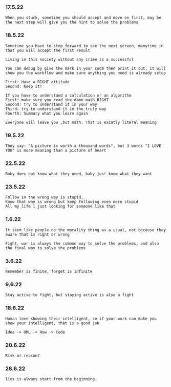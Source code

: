 ### 17.5.22
```
When you stuck, sometime you should accept and move on first, may be the next step will give you the hint to solve the problems
```
### 18.5.22
```
Sometime you have to step forward to see the next screen, manytime in that you will accept the first result
```
```
Living in this society without any crime is a successful
```
```
You can debug by give the mark in your code then print it out, it will show you the workflow and make sure anything you need is already setup
```
```
First: Have a RIGHT attitude
Second: Keep it!
```
```
If you have to understand a calculation or an algorithm
First: make sure you read the damn math RIGHT
Second: try to understand it in your way
Third: try to understand it in the truly way
Fourth: Summary what you learn again
```
```
Everyone will leave you ,but math. That is excatly literal meaning
```
### 19.5.22
```
They say: "A picture is worth a thousand words", but 3 words "I LOVE YOU" is more meaning than a picture of heart
```

### 22.5.22
```
Baby does not know what they need, baby just know what they want
```

### 23.5.22
```
Follow in the wrong way is stupid,
Know that way is wrong but keep following even more stupid
All my life i just looking for someone like that
```
### 1.6.22

```
It seem like people do the morality thing as a usual, not because they aware that is right or wrong
```

```
Fight, war is always the common way to solve the problems, and also the final way to solve the problems
```
### 3.6.22
```
Remember is finite, forget is infinite
```

### 9.6.22
```
Stay active to fight, but staying active is also a fight
```

### 18.6.22
```
Human love showing their intelligent, so if your work can make you show your intelligent, that is a good job
```

```
Idea -> UML -> How -> Code 
```
### 20.6.22
```
Risk or reason?
```
### 28.6.22

```
lies is always start from the beginning.
```
